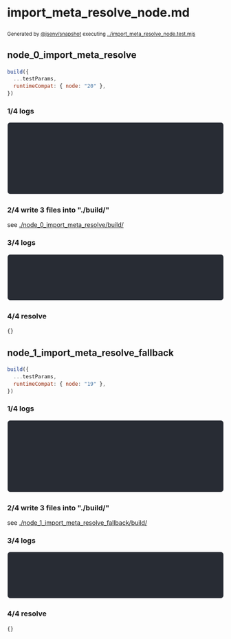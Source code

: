 # import_meta_resolve_node.md

<sub>
  Generated by <a href="https://github.com/jsenv/core/tree/main/packages/independent/snapshot">@jsenv/snapshot</a> executing <a href="../import_meta_resolve_node.test.mjs">../import_meta_resolve_node.test.mjs</a>
</sub>

## node_0_import_meta_resolve

```js
build({
  ...testParams,
  runtimeCompat: { node: "20" },
})
```

### 1/4 logs

![img](node_0_import_meta_resolve/node_0_import_meta_resolve_log_group.svg)

### 2/4 write 3 files into "./build/"

see [./node_0_import_meta_resolve/build/](./node_0_import_meta_resolve/build/)

### 3/4 logs

![img](node_0_import_meta_resolve/node_0_import_meta_resolve_log_group_1.svg)

### 4/4 resolve

```js
{}
```

## node_1_import_meta_resolve_fallback

```js
build({
  ...testParams,
  runtimeCompat: { node: "19" },
})
```

### 1/4 logs

![img](node_1_import_meta_resolve_fallback/node_1_import_meta_resolve_fallback_log_group.svg)

### 2/4 write 3 files into "./build/"

see [./node_1_import_meta_resolve_fallback/build/](./node_1_import_meta_resolve_fallback/build/)

### 3/4 logs

![img](node_1_import_meta_resolve_fallback/node_1_import_meta_resolve_fallback_log_group_1.svg)

### 4/4 resolve

```js
{}
```